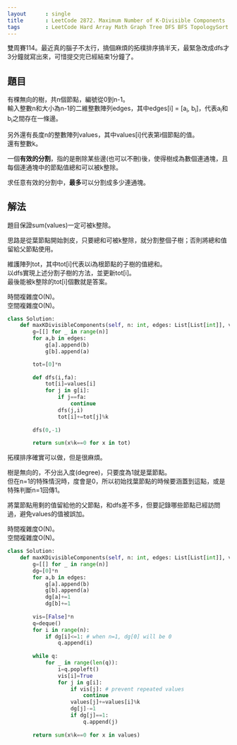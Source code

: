 ```yaml
---
layout      : single
title       : LeetCode 2872. Maximum Number of K-Divisible Components
tags        : LeetCode Hard Array Math Graph Tree DFS BFS TopologySort
---
```

雙周賽114。最近真的腦子不太行，搞個麻煩的拓樸排序搞半天，最緊急改成dfs才3分鐘就寫出來，可惜提交完已經結束1分鐘了。  

## 題目

有棵無向的樹，共n個節點，編號從0到n-1。  
輸入整數n和大小為n-1的二維整數陣列edges，其中edges[i] = [a<sub>i</sub>, b<sub>i</sub>]，代表a<sub>i</sub>和b<sub>i</sub>之間存在一條邊。  

另外還有長度n的整數陣列values，其中values[i]代表第i個節點的值。  
還有整數k。  

一個**有效的分割**，指的是刪除某些邊(也可以不刪)後，使得樹成為數個連通塊，且每個連通塊中的節點值總和可以被k整除。  

求任意有效的分割中，**最多**可以分割成多少連通塊。  

## 解法

題目保證sum(values)一定可被k整除。  

思路是從葉節點開始剝皮，只要總和可被k整除，就分割整個子樹；否則將總和值留給父節點使用。  

維護陣列tot，其中tot[i]代表以i為根節點的子樹的值總和。  
以dfs實現上述分割子樹的方法，並更新tot[i]。  
最後能被k整除的tot[i]個數就是答案。  

時間複雜度O(N)。  
空間複雜度O(N)。  

```python
class Solution:
    def maxKDivisibleComponents(self, n: int, edges: List[List[int]], values: List[int], k: int) -> int:
        g=[[] for _ in range(n)]
        for a,b in edges:
            g[a].append(b)
            g[b].append(a)

        tot=[0]*n
        
        def dfs(i,fa):
            tot[i]=values[i]
            for j in g[i]:
                if j==fa:
                    continue
                dfs(j,i)
                tot[i]+=tot[j]%k
            
        dfs(0,-1)
        
        return sum(x%k==0 for x in tot)
```

拓樸排序確實可以做，但是很麻煩。  

樹是無向的，不分出入度(degree)，只要度為1就是葉節點。  
但在n=1的特殊情況時，度會是0，所以初始找葉節點的時候要涵蓋到這點，或是特殊判斷n=1回傳1。  

將葉節點用剩的值留給他的父節點，和dfs差不多，但要記錄哪些節點已經訪問過，避免values的值被誤加。  

時間複雜度O(N)。  
空間複雜度O(N)。  

```python
class Solution:
    def maxKDivisibleComponents(self, n: int, edges: List[List[int]], values: List[int], k: int) -> int:
        g=[[] for _ in range(n)]
        dg=[0]*n
        for a,b in edges:
            g[a].append(b)
            g[b].append(a)
            dg[a]+=1
            dg[b]+=1
            
        vis=[False]*n
        q=deque()
        for i in range(n):
            if dg[i]<=1: # when n=1, dg[0] will be 0
                q.append(i)
                
        while q:
            for _ in range(len(q)):
                i=q.popleft()
                vis[i]=True
                for j in g[i]:
                    if vis[j]: # prevent repeated values
                        continue
                    values[j]+=values[i]%k
                    dg[j]-=1
                    if dg[j]==1:
                        q.append(j)
                        
        return sum(x%k==0 for x in values)
```
